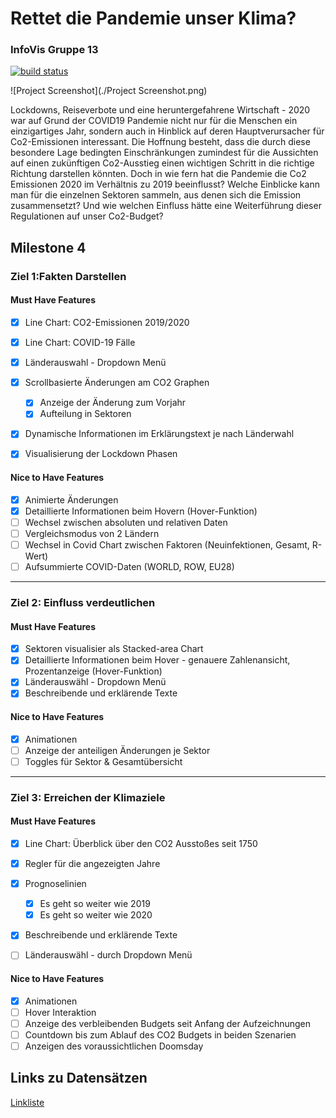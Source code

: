 # Rettet die Pandemie unser Klima?

### InfoVis Gruppe 13

[![build status](https://github.com/timcreatedit/infovis-gruppe-13/workflows/Build/badge.svg)](https://github.com/timcreatedit/infovis-gruppe-13/actions)

![Project Screenshot](./Project Screenshot.png)



Lockdowns, Reiseverbote und eine heruntergefahrene Wirtschaft - 2020 war auf Grund der COVID19 Pandemie nicht nur für die Menschen ein einzigartiges Jahr, sondern auch in Hinblick auf deren Hauptverursacher für Co2-Emissionen interessant.
Die Hoffnung besteht, dass die durch diese besondere Lage bedingten Einschränkungen zumindest für die Aussichten auf einen zukünftigen Co2-Ausstieg einen wichtigen Schritt in die richtige Richtung darstellen könnten.
Doch in wie fern hat die Pandemie die Co2 Emissionen 2020 im Verhältnis zu 2019 beeinflusst? Welche Einblicke kann man für die einzelnen Sektoren sammeln, aus denen sich die Emission zusammensetzt?
Und wie welchen Einfluss hätte eine Weiterführung dieser Regulationen auf unser Co2-Budget?



## Milestone 4

### Ziel 1:Fakten Darstellen

#### Must Have Features

- [x] Line Chart: CO2-Emissionen 2019/2020
- [x] Line Chart: COVID-19 Fälle
- [x] Länderauswahl - Dropdown Menü
- [x] Scrollbasierte Änderungen am CO2 Graphen
  - [x] Anzeige der Änderung zum Vorjahr
  - [x] Aufteilung in Sektoren
- [x] Dynamische Informationen im Erklärungstext je nach Länderwahl
- [x] Visualisierung der Lockdown Phasen


#### Nice to Have Features

- [x] Animierte Änderungen
- [x] Detaillierte Informationen beim Hovern (Hover-Funktion)
- [ ] Wechsel zwischen absoluten und relativen Daten
- [ ] Vergleichsmodus von 2 Ländern
- [ ] Wechsel in Covid Chart zwischen Faktoren 	(Neuinfektionen, Gesamt, R-Wert)
- [ ] Aufsummierte COVID-Daten (WORLD, ROW, EU28)

***

### Ziel 2: Einfluss verdeutlichen

#### Must Have Features

- [x] Sektoren visualisier als Stacked-area Chart
- [x] Detaillierte Informationen beim Hover - genauere Zahlenansicht, Prozentanzeige (Hover-Funktion)
- [x] Länderauswähl - Dropdown Menü
- [x] Beschreibende und erklärende Texte

#### Nice to Have Features

- [x] Animationen
- [ ] Anzeige der anteiligen Änderungen je Sektor
- [ ] Toggles für Sektor & Gesamtübersicht

***
  
### Ziel 3: Erreichen der Klimaziele

#### Must Have Features

- [x] Line Chart: Überblick über den CO2 Ausstoßes seit 1750 
- [x] Regler für die angezeigten Jahre
- [x] Prognoselinien
  - [x] Es geht so weiter wie 2019
  - [x] Es geht so weiter wie 2020
- [x] Beschreibende und erklärende Texte
- [ ] Länderauswähl - durch Dropdown Menü


#### Nice to Have Features

- [x] Animationen
- [ ] Hover Interaktion
- [ ] Anzeige des verbleibenden Budgets seit Anfang der Aufzeichnungen
- [ ] Countdown bis zum Ablauf des CO2 Budgets in beiden Szenarien
- [ ] Anzeigen des voraussichtlichen Doomsday

## Links zu Datensätzen

[Linkliste](./Links.md)
